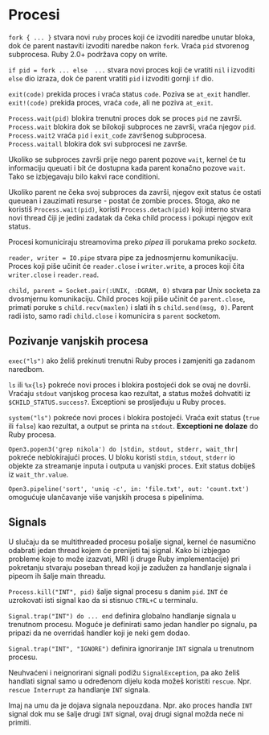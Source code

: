 # Procesi

`fork { ... }` stvara novi `ruby` proces koji će izvoditi naredbe unutar bloka, dok će parent nastaviti izvoditi naredbe nakon `fork`. Vraća `pid` stvorenog subprocesa. Ruby 2.0+ podržava copy on write.

`if pid = fork ... else  ...` stvara novi proces koji će vratiti `nil` i izvoditi `else` dio izraza, dok će parent vratiti `pid` i izvoditi gornji `if` dio.

`exit(code)` prekida proces i vraća status `code`. Poziva se `at_exit` handler.
`exit!(code)` prekida proces, vraća `code`, ali ne poziva `at_exit`.

`Process.wait(pid)` blokira trenutni proces dok se proces `pid` ne završi.
`Process.wait` blokira dok se bilokoji subproces ne završi, vraća njegov `pid`.
`Process.wait2` vraća `pid` i `exit_code` završenog subprocesa.
`Process.waitall` blokira dok svi subprocesi ne završe.

Ukoliko se subproces završi prije nego parent pozove `wait`, kernel će tu informaciju queuati i bit će dostupna kada parent konačno pozove `wait`. Tako se izbjegavaju bilo kakvi race conditioni.

Ukoliko parent ne čeka svoj subproces da završi, njegov exit status će ostati queuean i zauzimati resurse - postat će zombie proces. Stoga, ako ne koristiš `Process.wait(pid)`, koristi `Process.detach(pid)` koji interno stvara novi thread čiji je jedini zadatak da čeka child process i pokupi njegov exit status.

Procesi komuniciraju streamovima preko *pipea* ili porukama preko *socketa*.

`reader, writer = IO.pipe` stvara pipe za jednosmjernu komunikaciju. Proces koji piše učinit će `reader.close` i `writer.write`, a proces koji čita `writer.close` i `reader.read`.

`child, parent = Socket.pair(:UNIX, :DGRAM, 0)` stvara par Unix socketa za dvosmjernu komunikaciju. Child proces koji piše učinit će `parent.close`, primati poruke s `child.recv(maxlen)` i slati ih s `child.send(msg, 0)`. Parent radi isto, samo radi `child.close` i komunicira s `parent` socketom.

## Pozivanje vanjskih procesa

`exec("ls")` ako želiš prekinuti trenutni Ruby proces i zamjeniti ga zadanom naredbom.

``ls`` ili `%x{ls}` pokreće novi proces i blokira postojeći dok se ovaj ne dovrši. Vraćaju `stdout` vanjskog procesa kao rezultat, a status možeš dohvatiti iz `$CHILD_STATUS.success?`. Exceptioni se prosljeđuju u Ruby proces.

`system("ls")` pokreće novi proces i blokira postojeći. Vraća exit status (`true` ili `false`) kao rezultat, a output se printa na `stdout`. **Exceptioni ne dolaze** do Ruby procesa.

`Open3.popen3('grep nikola') do |stdin, stdout, stderr, wait_thr|` pokreće neblokirajući proces. U bloku koristi `stdin`, `stdout`, `stderr` io objekte za streamanje inputa i outputa u vanjski proces. Exit status dobiješ iz `wait_thr.value`.

`Open3.pipeline('sort', 'uniq -c', in: 'file.txt', out: 'count.txt')` omogućuje ulančavanje više vanjskih procesa s pipelinima.

## Signals

U slučaju da se multithreaded procesu pošalje signal, kernel će nasumično odabrati jedan thread kojem će prenijeti taj signal. Kako bi izbjegao probleme koje to može izazvati, MRI (i druge Ruby implementacije) pri pokretanju stvaraju poseban thread koji je zadužen za handlanje signala i pipeom ih šalje main threadu.

`Process.kill("INT", pid)` šalje signal procesu s danim `pid`. `INT` će uzrokovati isti signal kao da si stisnuo `CTRL+C` u terminalu.

`Signal.trap("INT") do ... end` definira globalno handlanje signala u
trenutnom procesu. Moguće je definirati samo jedan handler po signalu, pa pripazi da ne overridaš handler koji je neki gem dodao.

`Signal.trap("INT", "IGNORE")` definira ignoriranje `INT` signala u trenutnom procesu.

Neuhvaćeni i neignorirani signali podižu `SignalException`, pa ako želiš handlati signal samo u određenom dijelu koda možeš koristiti `rescue`. Npr. `rescue Interrupt` za handlanje `INT` signala.

Imaj na umu da je dojava signala nepouzdana. Npr. ako proces handla `INT` signal dok mu se šalje drugi `INT` signal, ovaj drugi signal možda neće ni primiti.
